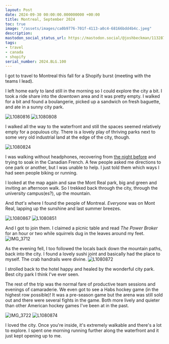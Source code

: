 ```yaml
---
layout: Post
date: 2024-09-30 00:00:00.000000000 +00:00
title: Montreal, September 2024
toc: true
image: "/assets/images/ca0b9776-701f-4113-a0c4-68166bdd4b4c.jpeg"
description:
mastodon_social_status_url: https://mastodon.social/@joshbeckman/113287217701227591
tags:
- travel
- canada
- shopify
serial_number: 2024.BLG.100
---
```

I got to travel to Montreal this fall for a Shopify burst (meeting with the teams I lead).

I left home early to land still in the morning so I could explore the city a bit. I took a ride share into the downtown area and it was pretty empty. I walked for a bit and found a boulangerie, picked up a sandwich on fresh baguette, and ate in a sunny city park. 

![L1080816](/assets/images/ca0b9776-701f-4113-a0c4-68166bdd4b4c.jpeg)
![L1080808](/assets/images/18f0a231-27c2-4a51-b7af-7959e907e86c.jpeg)

I walked all the way to the waterfront and still the spaces seemed relatively empty for a populous city. There is a lovely play of thriving parks next to some very old industrial land at the edge of the city, though.

![L1080824](/assets/images/c72ef044-0d2b-42a9-8135-a48d8f293fd0.jpeg)

I was walking without headphones, recovering from [the night before](https://www.joshbeckman.org/blog/attending/rl-grime-at-radius) and trying to soak in the Canadian French. A few people asked me directions to one park or another, but I was unable to help. I just told them which ways I had seen people biking or running. 

I looked at the map again and saw the Mont Real park, big and green and inviting an afternoon walk. So I trekked back through the city, through the university campus(es?), up the mountain. 

And _that's_ where I found the people of Montreal. *Everyone* was on Mont Real, lapping up the sunshine and last summer breezes.

![L1080867](/assets/images/3e8e2299-504e-40bc-8fd7-67fe907071ca.jpeg)
![L1080851](/assets/images/5890dbe4-afad-4910-8b10-6b421c04d093.jpeg)

And I got to join them. I claimed a picnic table and read _The Power Broker_ for an hour or two while squirrels dug in the leaves around my feet.
![IMG_3712](/assets/images/b55c978f-2140-4cf7-865c-781f6b89ed44.jpeg)


As the evening fell, I too followed the locals back down the mountain paths, back into the city. I found a lovely sushi joint and basically had the place to myself. The crab handrails were divine.
![L1080872](/assets/images/7c4298f3-3202-414f-bd3a-7652103a2fee.jpeg)

I strolled back to the hotel happy and healed by the wonderful city park. Best city park I think I've ever seen.

The rest of the trip was the normal fare of productive team sessions and evenings of camaraderie. We even got to see a Habs hockey game (in the highest row possible)! It was a pre-season game but the arena was still sold out and there were several fights in the game. Both more lively and quieter than other American hockey games I've been at in the past.

![IMG_3722](/assets/images/9c4faf62-2ccc-4509-ba8e-96d1cf6898a6.jpeg)
![L1080874](/assets/images/ec3d32fc-2564-4d34-bf36-92f106cede77.jpeg)

I loved the city. Once you're inside, it's extremely walkable and there's a lot to explore. I spent one morning running further along the waterfront and it just kept opening up to me.
